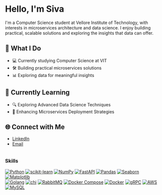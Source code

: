 # Hello, I'm Siva 

I'm a Computer Science student at Vellore Institute of Technology, with interests in microservices architecture and data science. I enjoy building practical, scalable solutions and exploring the insights that data can offer.

## 🚀 What I Do

- 💻 Currently studying Computer Science at VIT
- 🛠️ Building practical microservices solutions
- 📊 Exploring data for meaningful insights

## 🌱 Currently Learning

- 🔍 Exploring Advanced Data Science Techniques
- 🚀 Enhancing Microservices Deployment Strategies

## 🌐 Connect with Me

- [LinkedIn](https://www.linkedin.com/in/siva-113736231/)
- [Email](krishna.chadalawada1923@gmail.com)

<div style="display: flex; flex-wrap: wrap; justify-content: space-around;">
  <!-- Row 1 - Python-related -->
  <div>
    <h3>Skills</h3>
    <a href="https://www.python.org/" target="_blank"><img src="https://img.shields.io/badge/Python-3776AB?style=for-the-badge&logo=python&logoColor=white" alt="Python"></a>
    <a href="https://scikit-learn.org/" target="_blank"><img src="https://img.shields.io/badge/scikit--learn-F7931E?style=for-the-badge&logo=scikit-learn&logoColor=white" alt="scikit-learn"></a>
    <a href="https://numpy.org/" target="_blank"><img src="https://img.shields.io/badge/NumPy-013243?style=for-the-badge&logo=numpy&logoColor=white" alt="NumPy"></a>
    <a href="https://fastapi.tiangolo.com/" target="_blank"><img src="https://img.shields.io/badge/FastAPI-009688?style=for-the-badge&logo=fastapi&logoColor=white" alt="FastAPI"></a>
    <a href="https://pandas.pydata.org/" target="_blank"><img src="https://img.shields.io/badge/Pandas-150458?style=for-the-badge&logo=pandas&logoColor=white" alt="Pandas"></a>
    <a href="https://seaborn.pydata.org/" target="_blank"><img src="https://img.shields.io/badge/Seaborn-007ACC?style=for-the-badge&logo=seaborn&logoColor=white" alt="Seaborn"></a>
    <a href="https://matplotlib.org/" target="_blank"><img src="https://img.shields.io/badge/Matplotlib-FFD43B?style=for-the-badge&logo=matplotlib&logoColor=white" alt="Matplotlib"></a>
  </div>

  <!-- Row 2 - Go/microservices/AWS-related -->
  <div>
    <a href="https://golang.org/" target="_blank"><img src="https://img.shields.io/badge/Go-00ADD8?style=for-the-badge&logo=go&logoColor=white" alt="Golang"></a>
    <a href="https://github.com/go-chi/chi" target="_blank"><img src="https://img.shields.io/badge/chi-5252FF?style=for-the-badge&logo=go&logoColor=white" alt="chi"></a>
    <a href="https://www.rabbitmq.com/" target="_blank"><img src="https://img.shields.io/badge/RabbitMQ-FF6600?style=for-the-badge&logo=rabbitmq&logoColor=white" alt="RabbitMQ"></a>
    <a href="https://docs.docker.com/compose/" target="_blank"><img src="https://img.shields.io/badge/Docker%20Compose-2391E6?style=for-the-badge&logo=docker&logoColor=white" alt="Docker Compose"></a>
    <a href="https://www.docker.com/" target="_blank"><img src="https://img.shields.io/badge/Docker-2496ED?style=for-the-badge&logo=docker&logoColor=white" alt="Docker"></a>
    <a href="https://grpc.io/" target="_blank"><img src="https://img.shields.io/badge/gRPC-02303A?style=for-the-badge&logo=grpc&logoColor=white" alt="gRPC"></a>
    <a href="https://aws.amazon.com/" target="_blank"><img src="https://img.shields.io/badge/AWS-232F3E?style=for-the-badge&logo=amazon-aws&logoColor=white" alt="AWS"></a>
    <a href="https://www.mysql.com/" target="_blank"><img src="https://img.shields.io/badge/MySQL-4479A1?style=for-the-badge&logo=mysql&logoColor=white" alt="MySQL"></a>
  </div>
</div>
